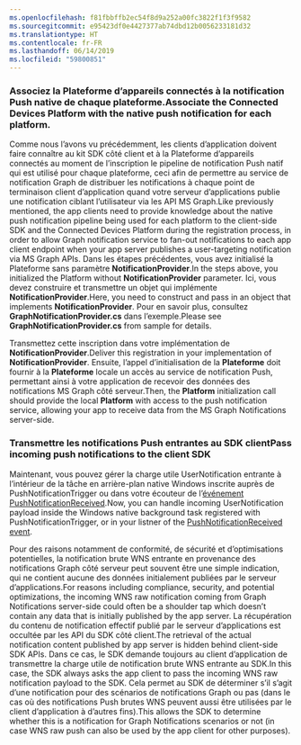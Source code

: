 ```yaml
---
ms.openlocfilehash: f81fbbffb2ec54f8d9a252a00fc3822f1f3f9582
ms.sourcegitcommit: e95423df0e4427377ab74dbd12b0056233181d32
ms.translationtype: HT
ms.contentlocale: fr-FR
ms.lasthandoff: 06/14/2019
ms.locfileid: "59800851"
---
```

### <a name="associate-the-connected-devices-platform-with-the-native-push-notification-for-each-platform"></a><span data-ttu-id="42763-101">Associez la Plateforme d’appareils connectés à la notification Push native de chaque plateforme.</span><span class="sxs-lookup"><span data-stu-id="42763-101">Associate the Connected Devices Platform with the native push notification for each platform.</span></span> 

<span data-ttu-id="42763-102">Comme nous l’avons vu précédemment, les clients d’application doivent faire connaître au kit SDK côté client et à la Plateforme d’appareils connectés au moment de l’inscription le pipeline de notification Push natif qui est utilisé pour chaque plateforme, ceci afin de permettre au service de notification Graph de distribuer les notifications à chaque point de terminaison client d’application quand votre serveur d’applications publie une notification ciblant l’utilisateur via les API MS Graph.</span><span class="sxs-lookup"><span data-stu-id="42763-102">Like previously mentioned, the app clients need to provide knowledge about the native push notification pipeline being used for each platform to the client-side SDK and the Connected Devices Platform during the registration process, in order to allow Graph notification service to fan-out notifications to each app client endpoint when your app server publishes a user-targeting notification via MS Graph APIs.</span></span>
<span data-ttu-id="42763-103">Dans les étapes précédentes, vous avez initialisé la Plateforme sans paramètre **NotificationProvider**.</span><span class="sxs-lookup"><span data-stu-id="42763-103">In the steps above, you initialized the Platform without **NotificationProvider** parameter.</span></span> <span data-ttu-id="42763-104">Ici, vous devez construire et transmettre un objet qui implémente **NotificationProvider**.</span><span class="sxs-lookup"><span data-stu-id="42763-104">Here, you need to construct and pass in an object that implements **NotificationProvider**.</span></span> <span data-ttu-id="42763-105">Pour en savoir plus, consultez **GraphNotificationProvider.cs** dans l’exemple.</span><span class="sxs-lookup"><span data-stu-id="42763-105">Please see **GraphNotificationProvider.cs** from sample for details.</span></span> 



<span data-ttu-id="42763-106">Transmettez cette inscription dans votre implémentation de **NotificationProvider**.</span><span class="sxs-lookup"><span data-stu-id="42763-106">Deliver this registration in your implementation of **NotificationProvider**.</span></span> <span data-ttu-id="42763-107">Ensuite, l’appel d’initialisation de la **Plateforme** doit fournir à la **Plateforme** locale un accès au service de notification Push, permettant ainsi à votre application de recevoir des données des notifications MS Graph côté serveur.</span><span class="sxs-lookup"><span data-stu-id="42763-107">Then, the **Platform** initialization call should provide the local **Platform** with access to the push notification service, allowing your app to receive data from the MS Graph Notifications server-side.</span></span> 

### <a name="pass-incoming-push-notifications-to-the-client-sdk"></a><span data-ttu-id="42763-108">Transmettre les notifications Push entrantes au SDK client</span><span class="sxs-lookup"><span data-stu-id="42763-108">Pass incoming push notifications to the client SDK</span></span>
<span data-ttu-id="42763-109">Maintenant, vous pouvez gérer la charge utile UserNotification entrante à l’intérieur de la tâche en arrière-plan native Windows inscrite auprès de PushNotificationTrigger ou dans votre écouteur de l’[événement PushNotificationReceived](https://docs.microsoft.com/en-us/uwp/api/windows.networking.pushnotifications.pushnotificationchannel.pushnotificationreceived).</span><span class="sxs-lookup"><span data-stu-id="42763-109">Now, you can handle incoming UserNotification payload inside the Windows native background task registered with PushNotificationTrigger, or in your listner of the [PushNotificationReceived event](https://docs.microsoft.com/en-us/uwp/api/windows.networking.pushnotifications.pushnotificationchannel.pushnotificationreceived).</span></span> 

<span data-ttu-id="42763-110">Pour des raisons notamment de conformité, de sécurité et d’optimisations potentielles, la notification brute WNS entrante en provenance des notifications Graph côté serveur peut souvent être une simple indication, qui ne contient aucune des données initialement publiées par le serveur d’applications.</span><span class="sxs-lookup"><span data-stu-id="42763-110">For reasons including compliance, security, and potential optimizations, the incoming WNS raw notification coming from Graph Notifications server-side could often be a shoulder tap which doesn’t contain any data that is initially published by the app server.</span></span> <span data-ttu-id="42763-111">La récupération du contenu de notification effectif publié par le serveur d’applications est occultée par les API du SDK côté client.</span><span class="sxs-lookup"><span data-stu-id="42763-111">The retrieval of the actual notification content published by app server is hidden behind client-side SDK APIs.</span></span> <span data-ttu-id="42763-112">Dans ce cas, le SDK demande toujours au client d’application de transmettre la charge utile de notification brute WNS entrante au SDK.</span><span class="sxs-lookup"><span data-stu-id="42763-112">In this case, the SDK always asks the app client to pass the incoming WNS raw notification payload to the SDK.</span></span> <span data-ttu-id="42763-113">Cela permet au SDK de déterminer s’il s’agit d’une notification pour des scénarios de notifications Graph ou pas (dans le cas où des notifications Push brutes WNS peuvent aussi être utilisées par le client d’application à d’autres fins).</span><span class="sxs-lookup"><span data-stu-id="42763-113">This allows the SDK to determine whether this is a notification for Graph Notifications scenarios or not (in case WNS raw push can also be used by the app client for other purposes).</span></span> 

